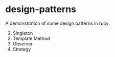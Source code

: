 # design-patterns

A demonstration of some design patterns in ruby.

1. Singleton
2. Template Method
3. Observer
4. Strategy
